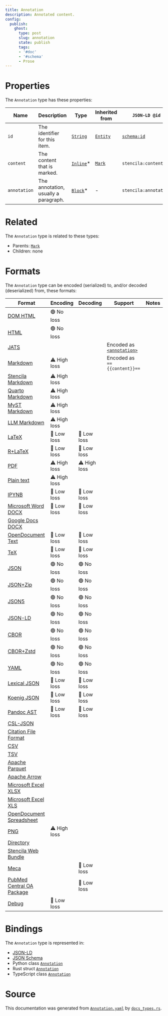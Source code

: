 ```yaml
---
title: Annotation
description: Annotated content.
config:
  publish:
    ghost:
      type: post
      slug: annotation
      state: publish
      tags:
      - '#doc'
      - '#schema'
      - Prose
---
```


# Properties

The `Annotation` type has these properties:

| Name         | Description                          | Type                                                                | Inherited from                                                     | `JSON-LD @id`                        | Aliases |
| ------------ | ------------------------------------ | ------------------------------------------------------------------- | ------------------------------------------------------------------ | ------------------------------------ | ------- |
| `id`         | The identifier for this item.        | [`String`](https://stencila.ghost.io/docs/reference/schema/string)  | [`Entity`](https://stencila.ghost.io/docs/reference/schema/entity) | [`schema:id`](https://schema.org/id) | -       |
| `content`    | The content that is marked.          | [`Inline`](https://stencila.ghost.io/docs/reference/schema/inline)* | [`Mark`](https://stencila.ghost.io/docs/reference/schema/mark)     | `stencila:content`                   | -       |
| `annotation` | The annotation, usually a paragraph. | [`Block`](https://stencila.ghost.io/docs/reference/schema/block)*   | -                                                                  | `stencila:annotation`                | -       |

# Related

The `Annotation` type is related to these types:

- Parents: [`Mark`](https://stencila.ghost.io/docs/reference/schema/mark)
- Children: none

# Formats

The `Annotation` type can be encoded (serialized) to, and/or decoded (deserialized) from, these formats:

| Format                                                                              | Encoding     | Decoding     | Support                                                                                                        | Notes |
| ----------------------------------------------------------------------------------- | ------------ | ------------ | -------------------------------------------------------------------------------------------------------------- | ----- |
| [DOM HTML](https://stencila.ghost.io/docs/reference/formats/dom.html)               | 🟢 No loss    |              |                                                                                                                |
| [HTML](https://stencila.ghost.io/docs/reference/formats/html)                       | 🟢 No loss    |              |                                                                                                                |
| [JATS](https://stencila.ghost.io/docs/reference/formats/jats)                       |              |              | Encoded as [`<annotation>`](https://jats.nlm.nih.gov/articleauthoring/tag-library/1.3/element/annotation.html) |
| [Markdown](https://stencila.ghost.io/docs/reference/formats/md)                     | ⚠️ High loss |              | Encoded as `=={{content}}==`                                                                                   |
| [Stencila Markdown](https://stencila.ghost.io/docs/reference/formats/smd)           | ⚠️ High loss |              |                                                                                                                |
| [Quarto Markdown](https://stencila.ghost.io/docs/reference/formats/qmd)             | ⚠️ High loss |              |                                                                                                                |
| [MyST Markdown](https://stencila.ghost.io/docs/reference/formats/myst)              | ⚠️ High loss |              |                                                                                                                |
| [LLM Markdown](https://stencila.ghost.io/docs/reference/formats/llmd)               | ⚠️ High loss |              |                                                                                                                |
| [LaTeX](https://stencila.ghost.io/docs/reference/formats/latex)                     | 🔷 Low loss   | 🔷 Low loss   |                                                                                                                |
| [R+LaTeX](https://stencila.ghost.io/docs/reference/formats/rnw)                     | 🔷 Low loss   | 🔷 Low loss   |                                                                                                                |
| [PDF](https://stencila.ghost.io/docs/reference/formats/pdf)                         | ⚠️ High loss | ⚠️ High loss |                                                                                                                |
| [Plain text](https://stencila.ghost.io/docs/reference/formats/text)                 | ⚠️ High loss |              |                                                                                                                |
| [IPYNB](https://stencila.ghost.io/docs/reference/formats/ipynb)                     | 🔷 Low loss   | 🔷 Low loss   |                                                                                                                |
| [Microsoft Word DOCX](https://stencila.ghost.io/docs/reference/formats/docx)        | 🔷 Low loss   | 🔷 Low loss   |                                                                                                                |
| [Google Docs DOCX](https://stencila.ghost.io/docs/reference/formats/gdocx)          |              |              |                                                                                                                |
| [OpenDocument Text](https://stencila.ghost.io/docs/reference/formats/odt)           | 🔷 Low loss   | 🔷 Low loss   |                                                                                                                |
| [TeX](https://stencila.ghost.io/docs/reference/formats/tex)                         | 🔷 Low loss   | 🔷 Low loss   |                                                                                                                |
| [JSON](https://stencila.ghost.io/docs/reference/formats/json)                       | 🟢 No loss    | 🟢 No loss    |                                                                                                                |
| [JSON+Zip](https://stencila.ghost.io/docs/reference/formats/json.zip)               | 🟢 No loss    | 🟢 No loss    |                                                                                                                |
| [JSON5](https://stencila.ghost.io/docs/reference/formats/json5)                     | 🟢 No loss    | 🟢 No loss    |                                                                                                                |
| [JSON-LD](https://stencila.ghost.io/docs/reference/formats/jsonld)                  | 🟢 No loss    | 🟢 No loss    |                                                                                                                |
| [CBOR](https://stencila.ghost.io/docs/reference/formats/cbor)                       | 🟢 No loss    | 🟢 No loss    |                                                                                                                |
| [CBOR+Zstd](https://stencila.ghost.io/docs/reference/formats/cbor.zstd)             | 🟢 No loss    | 🟢 No loss    |                                                                                                                |
| [YAML](https://stencila.ghost.io/docs/reference/formats/yaml)                       | 🟢 No loss    | 🟢 No loss    |                                                                                                                |
| [Lexical JSON](https://stencila.ghost.io/docs/reference/formats/lexical)            | 🔷 Low loss   | 🔷 Low loss   |                                                                                                                |
| [Koenig JSON](https://stencila.ghost.io/docs/reference/formats/koenig)              | 🔷 Low loss   | 🔷 Low loss   |                                                                                                                |
| [Pandoc AST](https://stencila.ghost.io/docs/reference/formats/pandoc)               | 🔷 Low loss   | 🔷 Low loss   |                                                                                                                |
| [CSL-JSON](https://stencila.ghost.io/docs/reference/formats/csl)                    |              |              |                                                                                                                |
| [Citation File Format](https://stencila.ghost.io/docs/reference/formats/cff)        |              |              |                                                                                                                |
| [CSV](https://stencila.ghost.io/docs/reference/formats/csv)                         |              |              |                                                                                                                |
| [TSV](https://stencila.ghost.io/docs/reference/formats/tsv)                         |              |              |                                                                                                                |
| [Apache Parquet](https://stencila.ghost.io/docs/reference/formats/parquet)          |              |              |                                                                                                                |
| [Apache Arrow](https://stencila.ghost.io/docs/reference/formats/arrow)              |              |              |                                                                                                                |
| [Microsoft Excel XLSX](https://stencila.ghost.io/docs/reference/formats/xlsx)       |              |              |                                                                                                                |
| [Microsoft Excel XLS](https://stencila.ghost.io/docs/reference/formats/xls)         |              |              |                                                                                                                |
| [OpenDocument Spreadsheet](https://stencila.ghost.io/docs/reference/formats/ods)    |              |              |                                                                                                                |
| [PNG](https://stencila.ghost.io/docs/reference/formats/png)                         | ⚠️ High loss |              |                                                                                                                |
| [Directory](https://stencila.ghost.io/docs/reference/formats/directory)             |              |              |                                                                                                                |
| [Stencila Web Bundle](https://stencila.ghost.io/docs/reference/formats/swb)         |              |              |                                                                                                                |
| [Meca](https://stencila.ghost.io/docs/reference/formats/meca)                       |              | 🔷 Low loss   |                                                                                                                |
| [PubMed Central OA Package](https://stencila.ghost.io/docs/reference/formats/pmcoa) |              | 🔷 Low loss   |                                                                                                                |
| [Debug](https://stencila.ghost.io/docs/reference/formats/debug)                     | 🔷 Low loss   |              |                                                                                                                |

# Bindings

The `Annotation` type is represented in:

- [JSON-LD](https://stencila.org/Annotation.jsonld)
- [JSON Schema](https://stencila.org/Annotation.schema.json)
- Python class [`Annotation`](https://github.com/stencila/stencila/blob/main/python/python/stencila/types/annotation.py)
- Rust struct [`Annotation`](https://github.com/stencila/stencila/blob/main/rust/schema/src/types/annotation.rs)
- TypeScript class [`Annotation`](https://github.com/stencila/stencila/blob/main/ts/src/types/Annotation.ts)

# Source

This documentation was generated from [`Annotation.yaml`](https://github.com/stencila/stencila/blob/main/schema/Annotation.yaml) by [`docs_types.rs`](https://github.com/stencila/stencila/blob/main/rust/schema-gen/src/docs_types.rs).
